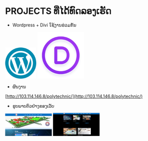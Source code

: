 # PROJECTS ທີ່ໄດ້ທົດລອງເຮັດ 
+ Wordpress + Divi ໃຊ້ງານຮ່ວມກັນ
<img src='img/Word Press.png' width='100'>
<img src='/img/Divi1.png' width='150'>

+ ຜົນງານ

[http://103.114.146.8/polytechnic/](http://103.114.146.8/polytechnic/)
+ ຮູບພາບຕົວຢ່າງຂອງເວັບ

<img src='/img/poly1.png' width='150'>
<img src='/img/poly.png' width='150'>